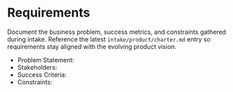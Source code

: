 # Requirements

Document the business problem, success metrics, and constraints gathered during intake. Reference the latest
`intake/product/charter.md` entry so requirements stay aligned with the evolving product vision.

- Problem Statement:
- Stakeholders:
- Success Criteria:
- Constraints:

